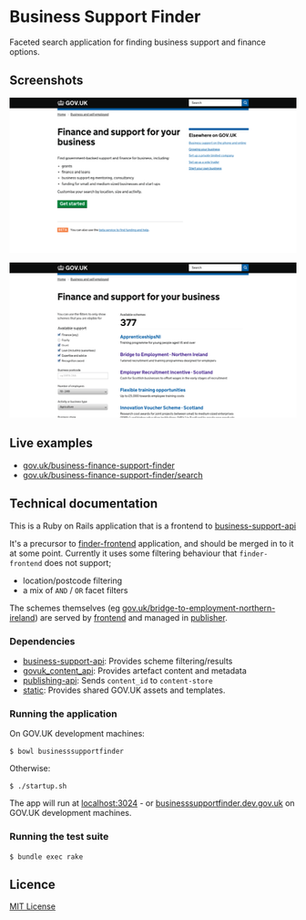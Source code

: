 # Business Support Finder

Faceted search application for finding business support and finance options.

## Screenshots

![Start Page](docs/assets/bsf-start.png)

![Finder Results](docs/assets/bsf-finder.png)



## Live examples

- [gov.uk/business-finance-support-finder](https://www.gov.uk/business-finance-support-finder)
- [gov.uk/business-finance-support-finder/search](https://www.gov.uk/business-finance-support-finder/search)


## Technical documentation

This is a Ruby on Rails application that is a frontend to [business-support-api](https://github.com/alphagov/business-support-api)

It's a precursor to [finder-frontend](https://github.com/alphagov/finder-frontend) application, and should be merged in to it at some point. Currently it uses some filtering behaviour that `finder-frontend` does not support;

- location/postcode filtering
- a mix of `AND` / `OR` facet filters

The schemes themselves (eg [gov.uk/bridge-to-employment-northern-ireland](https://www.gov.uk/bridge-to-employment-northern-ireland)) are served by [frontend](https://github.com/alphagov/frontend) and managed in [publisher](https://github.com/alphagov/publisher).

### Dependencies

- [business-support-api](https://github.com/alphagov/business-support-api): Provides scheme filtering/results
- [govuk_content_api](https://github.com/alphagov/govuk_content_api): Provides artefact content and metadata
- [publishing-api](https://github.com/alphagov/publishing-api): Sends `content_id` to `content-store`
- [static](https://github.com/alphagov/static): Provides shared GOV.UK assets and templates.

### Running the application

On GOV.UK development machines:

```
$ bowl businesssupportfinder
```

Otherwise:

```
$ ./startup.sh
```

The app will run at [localhost:3024](http://localhost:3024) - or [businesssupportfinder.dev.gov.uk](http://businesssupportfinder.dev.gov.uk) on GOV.UK development machines.

### Running the test suite

```
$ bundle exec rake
```

## Licence

[MIT License](LICENCE)
